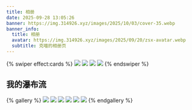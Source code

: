 ```yaml
---
title: 相册
date: 2025-09-28 13:05:26
banner: https://img.314926.xyz/images/2025/10/03/cover-35.webp
banner_info:
  title: 相册
  avatar: https://img.314926.xyz/images/2025/09/20/zsx-avatar.webp
  subtitle: 克喵的相册页
---
```

{% swiper effect:cards %}
![](https://img.314926.xyz/images/2025/09/28/mobile-1.webp)
![](https://img.314926.xyz/images/2025/09/28/mobile-2.webp)
![](https://img.314926.xyz/images/2025/09/28/mobile-3.webp)
![](https://img.314926.xyz/images/2025/09/28/mobile-4.webp)
{% endswiper %}

## 我的瀑布流

{% gallery %}
![](https://img.314926.xyz/images/2025/09/26/cover-33.webp)
![](https://img.314926.xyz/images/2025/09/26/cover-32.webp)
![](https://img.314926.xyz/images/2025/09/25/cover-31.webp)
![](https://img.314926.xyz/images/2025/09/25/cover-30.webp)
![](https://img.314926.xyz/images/2025/09/25/cover-29.webp)
![](https://img.314926.xyz/images/2025/09/25/cover-28.webp)
{% endgallery %}
